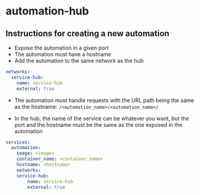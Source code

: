 # automation-hub

## Instructions for creating a new automation

+ Expose the automation in a given port
+ The automation must have a hostname
+ Add the automation to the same network as the hub

```yaml
networks:
  service-hub:
    name: service-hub
    external: true
```

+ The automation must handle requests with the URL path being the same as the hostname: `/<automation_name>/<automation_name>/`

+ In the hub, the name of the service can be whatever you want, but the port and the hostname must be the same as the one exposed in the automation

```yaml
services:
  automation:
    image: <image>
    container_name: <container_name>
    hostname: <hostname>
    networks:
    service-hub:
        name: service-hub
        external: true
```
